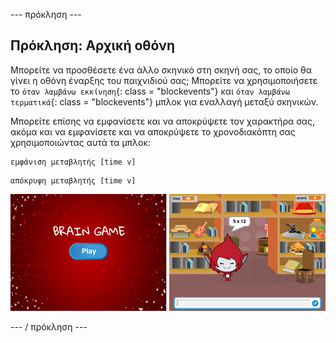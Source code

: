 \--- πρόκληση \---

## Πρόκληση: Αρχική οθόνη

Μπορείτε να προσθέσετε ένα άλλο σκηνικό στη σκηνή σας, το οποίο θα γίνει η οθόνη έναρξης του παιχνιδιού σας; Μπορείτε να χρησιμοποιήσετε το `όταν λαμβάνω εκκίνηση`{: class = "blockevents"} και `όταν λαμβάνω τερματικά`{: class = "blockevents"} μπλοκ για εναλλαγή μεταξύ σκηνικών.

Μπορείτε επίσης να εμφανίσετε και να αποκρύψετε τον χαρακτήρα σας, ακόμα και να εμφανίσετε και να αποκρύψετε το χρονοδιακόπτη σας χρησιμοποιώντας αυτά τα μπλοκ:

```blocks
εμφάνιση μεταβλητής [time v]
```

```blocks
απόκρυψη μεταβλητής [time v]
```

![screenshot](images/brain-startscreen.png)

\--- / πρόκληση \---